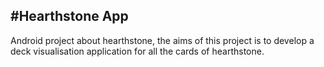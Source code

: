 #Hearthstone App
---
Android project about hearthstone, the aims of this project is to develop a deck visualisation application for all the cards of hearthstone.
